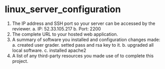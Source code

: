 # linux_server_configuration

1. The IP address and SSH port so your server can be accessed by the reviewer.
a. IP: 52.33.105.217 
b. Port: 2200
2. The complete URL to your hosted web application.
3. A summary of software you installed and configuration changes made:
a. created user grader. setted pass and rsa key to it.
b. upgraded all local software.
c. installed apache2
4. A list of any third-party resources you made use of to complete this project.
